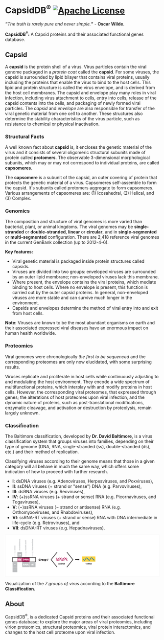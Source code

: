 # CapsidDB<sup>®</sup> [![Apache License](https://img.shields.io/badge/license-Apache-blue.svg)](https://github.com/CapsidDB/CapsidDB/blob/master/LICENSE)
<i><b>"</b>The truth is rarely pure and never simple.<b>"</b></i> - <b>Oscar Wilde</b>.

<b>CapsidDB<sup>®</sup>:</b>&nbsp;A Capsid proteins and their associated functional genes database.

## Capsid
A <b>capsid</b> is the protein shell of a virus. Virus particles contain the viral genome packaged in a <i>protein coat</i> called the <b>capsid</b>. For some viruses, the capsid is surrounded by lipid bilayer that contains viral proteins, usually including the proteins that enable the virus to bind to the host cells. This lipid and protein structure is called the virus envelope, and is derived from the host cell membranes. The capsid and envelope play many roles in viral infection, including virus attachment to cells, entry into cells, release of the capsid contents into the cells, and packaging of newly formed viral particles. The <i>capsid</i> and <i>envelope</i> are also responsible for transfer of the viral genetic material from one cell to another. These structures also determine the stability characteristics of the virus particle, such as resistance to chemical or physical inactivation.

### Structural Facts
A well known fact about <b>capsid</b> is, it encloses the genetic material of the virus and it consists of several oligomeric structural subunits made of protein called <b>protomers</b>. The observable 3-dimensional morphological subunits, which may or may not correspond to individual proteins, are called <b>capsomeres</b>.

The <b>capsomere</b> is a subunit of the capsid, an outer covering of protein that protects the genetic material of a virus. Capsomeres self-assemble to form the capsid. It's subunits called protomers aggregate to form capsomeres. Various arrangements of capsomeres are: (1) Icosahedral, (2) Helical, and (3) Complex.

### Genomics
The composition and structure of viral genomes is more varied than bacterial, plant, or animal kingdoms. The viral genomes may be <b>single-stranded</b> or <b>double-stranded</b>, <b>linear</b> or <b>circular</b>, and in <b>single-segmented</b> or <b>multi-segmented</b> configuration. There are 2,418 reference viral genomes in the current GenBank collection (up to 2012-4-6).

<b>Key features:</b>
- Viral genetic material is packaged inside protein structures called capsids.
- Viruses are divided into two groups: enveloped viruses are surrounded by an outer lipid membrane; non-enveloped viruses lack this membrane.
- Where present, the envelope contains the viral proteins, which mediate binding to host cells. Where no envelope is present, this function is carried out by the outer capsid proteins. In general, non-enveloped viruses are more stable and can survive much longer in the environment.
- Capsids and envelopes determine the method of viral entry into and exit from host cells.

<b>Note:</b> Viruses are known to be the most abundant organisms on earth and their associated expressed viral diseases have an enormous impact on human health worldwide.

### Proteomics
Viral genomes were chronologically <i>the first to be sequenced</i> and the corresponding proteomes are only now elucidated, with some surprising results.

Viruses replicate and proliferate in host cells while continuously adjusting to and modulating the host environment. They encode a wide spectrum of multifunctional proteins, which interplay with and modify proteins in host cells. However, the corresponding viral proteomes, that expressed through genes; the alterations of host proteomes upon viral infection, and the dynamic nature of proteins, such as post-translational modifications, enzymatic cleavage, and activation or destruction by proteolysis, remain largely unknown.

### Classification
The Baltimore classification, developed by <b>Dr. David Baltimore</b>, is a virus classification system that groups viruses into families, depending on their type of genome (DNA, RNA, single-stranded (ss), double-stranded (ds), etc.) and their method of replication.

Classifying viruses according to their genome means that those in a given category will all behave in much the same way, which offers some indication of how to proceed with further research.
- <b>I</b>: dsDNA viruses (e.g. Adenoviruses, Herpesviruses, and Poxviruses),
- <b>II</b>: ssDNA viruses (+ strand or "sense") DNA (e.g. Parvoviruses),
- <b>III</b>: dsRNA viruses (e.g. Reoviruses),
- <b>IV</b>: (+)ssRNA viruses (+ strand or sense) RNA (e.g. Picornaviruses, and Togaviruses),
- <b>V</b>: (−)ssRNA viruses (− strand or antisense) RNA (e.g. Orthomyxoviruses, and Rhabdoviruses),
- <b>VI</b>: ssRNA-RT viruses (+ strand or sense) RNA with DNA intermediate in life-cycle (e.g. Retroviruses), and
- <b>VII</b>: dsDNA-RT viruses (e.g. Hepadnaviruses).

<img src="assets/images/baltimore.classification.gif" align="center" alt="Baltimore Classification">

Visualization of the <i>7 groups of virus</i> according to the <b>Baltimore Classification</b>.

## About
CapsidDB<sup>®</sup>, is a dedicated Capsid proteins and their associated functional genes database; to explore the major areas of viral proteomics, including virion proteomics, structural proteomics, viral protein interactomics, and changes to the host cell proteome upon viral infection.

